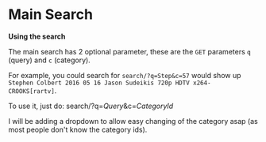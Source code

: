 # Main Search

**Using the search**

The main search has 2 optional parameter, these are the `GET` parameters `q` (query) and `c` (category).

For example, you could search for `search/?q=Step&c=57` would show up `Stephen Colbert 2016 05 16 Jason Sudeikis 720p HDTV x264-CROOKS[rartv]`.

To use it, just do: search/?q=*Query*&c=*CategoryId*

I will be adding a dropdown to allow easy changing of the category asap (as most people don't know the category ids).
